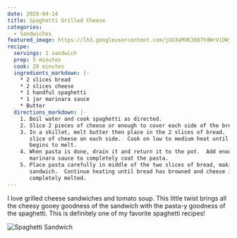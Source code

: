 ```yaml
---
date: 2020-04-14
title: Spaghetti Grilled Cheese
categories:
  - Sandwiches
featured_image: https://lh3.googleusercontent.com/jUU3aMVK36Q7YdWrViOWjLq30z7DcbtOJrPxtvnjYNQmNp0HZ-7UpkW8xeJfyNAfj61VQ1ILf1cjn9mUpEJrYvpMI16djhBMoSxziMGi5TT9A2s5OFK08hy9LM7dAW5Pivuy3nwSPfs=w2400
recipe:
  servings: 1 sandwich
  prep: 5 minutes
  cook: 20 minutes
  ingredients_markdown: |-
    * 2 slices bread
    * 2 slices cheese
    * 1 handful spaghetti
    * 1 jar marinara sauce
    * Butter
  directions_markdown: |-
    1. Boil water and cook spaghetti as directed.
    2. Slice 2 pieces of cheese or enough to cover each side of the bread.
    3. In a skillet, melt butter then place in the 2 slices of bread.  Add one
       slice of cheese on each side.  Cook on low to medium heat until cheese
       begins to melt.
    4. When pasta is done, drain it and return it to the pot.  Add enough
       marinara sauce to completely coat the pasta.
    5. Place pasta carefully in middle of the two slices of bread, making a
       sandwich.  Continue heating until bread has browned and cheese is
       completely melted.
---
```

I love grilled cheese sandwiches and tomato soup.  This little twist brings all
the cheesy gooey goodness of the sandwich with the pasta-y goodness of the
spaghetti.  This is definitely one of my favorite spaghetti recipes!

![Spaghetti
Sandwich](https://lh3.googleusercontent.com/Yj5LST2YRdB35EvgeH4LXN1k5yO5PMvD4KDfDtiygCIAICPFdvWTPpvV7I7DmoBceMvmEp1IJBw3tWk_l4IeCSnFrRAPHG8PBUtRKAc6HWuM4gFLPihLtz3DiQwyLvw07omIaxA0LVE=w2400)
